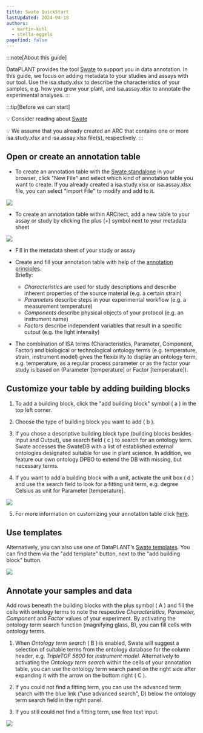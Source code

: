 ```yaml
---
title: Swate QuickStart
lastUpdated: 2024-04-18
authors:
  - martin-kuhl
  - stella-eggels
pagefind: false 
---
```


:::note[About this guide]

DataPLANT provides the tool [Swate](/swate) to support you in data annotation. In this guide, we focus on adding metadata to your studies and assays with our tool. Use the isa.study.xlsx to describe the characteristics of your samples, e.g. how you grew your plant, and isa.assay.xlsx to annotate the experimental analyses.
:::


:::tip[Before we can start]

💡 Consider reading about [Swate](/swate)

💡 We assume that you already created an ARC that contains one or more isa.study.xlsx and isa.assay.xlsx file(s), respectively.
:::

## Open or create an annotation table

- To create an annotation table with the [Swate standalone](https://swate-alpha.nfdi4plants.org/) in your browser, click "New File" and select which kind of annotation table you want to create. If you already created a isa.study.xlsx or isa.assay.xlsx file, you can select "Import File" to modify and add to it.

![](@images/swate/swate-alpha-new-file.png)


- To create an annotation table within ARCitect, add a new table to your assay or study by clicking the plus (+) symbol next to your metadata sheet

![](@images/swate/swate-alpha-arcitect-newtable.png)


- Fill in the metadata sheet of your study or assay

- Create and fill your annotation table with help of the [annotation principles](https://nfdi4plants.github.io/AnnotationPrinciples/).  
Briefly:
  - *Characteristics* are used for study descriptions and describe inherent properties of the source material (e.g. a certain strain)  
  - *Parameters* describe steps in your experimental workflow (e.g. a measurement temperature) 
  - *Components* describe physical objects of your protocol (e.g. an instrument name) 
  - *Factors* describe independent variables that result in a specific output (e.g. the light intensity)

- The combination of ISA terms (Characteristics, Parameter, Component, Factor) and biological or technological ontology terms (e.g. temperature, strain, instrument model) gives the flexibility to display an ontology term, e.g. temperature, as a regular process parameter or as the factor your study is based on (Parameter \[temperature\] or Factor \[temperature\]).

## Customize your table by adding building blocks

1. To add a building block, click the "add building block" symbol ( a ) in the top left corner.

2. Choose the type of building block you want to add ( b ).

3. If you chose a descriptive building block type (building blocks besides Input and Output), use search field ( c ) to search for an ontology term. Swate accesses the SwateDB with a list of established external ontologies designated suitable for use in plant science. In addition, we feature our own ontology DPBO to extend the DB with missing, but necessary terms.

4. If you want to add a building block with a unit, activate the unit box ( d ) and use the search field to look for a fitting unit term, e.g. degree Celsius as unit for Parameter \[temperature\].

![](@images/swate/swate-alpha-add-building-block.png)


5. For more information on customizing your annotation table click [here](/swate/building-blocks).

## Use templates

Alternatively, you can also use one of DataPLANT’s [Swate templates](/swate/templates). You can find them via the "add template" button, next to the "add building block" button.  

![](@images/swate/swate-add-template.png)

## Annotate your samples and data

Add rows beneath the building blocks with the plus symbol ( A ) and fill the cells with ontology terms to note the respective *Characteristics, Parameter,* *Component* and *Factor* values of your experiment. By activating the ontology term search function (magnifying glass, B), you can fill cells with ontology terms.

1. When *Ontology term search* ( B ) is enabled, Swate  will suggest a selection of suitable terms from the ontology database for the column header, e.g. *TripleTOF* *5600* for *instrument model.* Alternatively to activating the *Ontology term search* within the cells of your annotation table, you can use the ontology term search panel on the right side after expanding it with the arrow on the bottom right ( C ).

2. If you could not find a fitting term, you can use the advanced term search with the blue link ("use advanced search", D) below the ontology term search field in the right panel.

3. If you still could not find a fitting term, use free text input.

![](@images/swate/swate-alpha-ontology-termsearch3.png)